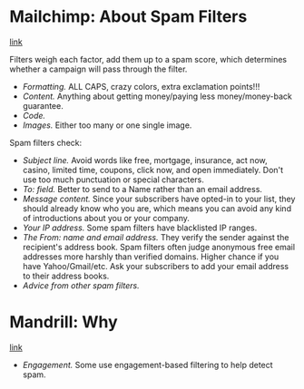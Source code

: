 # Mailchimp: About Spam Filters
[link](http://kb.mailchimp.com/delivery/spam-filters/about-spam-filters)

Filters weigh each factor, add them up to a spam score, which determines whether a campaign will pass through the filter.

- *Formatting.* ALL CAPS, crazy colors, extra exclamation points!!!
- *Content.* Anything about getting money/paying less money/money-back guarantee.
- *Code.*
- *Images.* Either too many or one single image.

Spam filters check:

- *Subject line.* Avoid words like free, mortgage, insurance, act now, casino, limited time, coupons, click now, and open immediately. Don't use too much punctuation or special characters.
- *To: field.* Better to send to a Name rather than an email address.
- *Message content.* Since your subscribers have opted-in to your list, they should already know who you are, which means you can avoid any kind of introductions about you or your company.
- *Your IP address.* Some spam filters have blacklisted IP ranges.
- *The From: name and email address.* They verify the sender against the recipient's address book. Spam filters often judge anonymous free email addresses more harshly than verified domains. Higher chance if you have Yahoo/Gmail/etc. Ask your subscribers to add your email address to their address books.
- *Advice from other spam filters.*

# Mandrill: Why
[link](http://help.mandrill.com/entries/23317558-Why-are-my-emails-going-into-recipients-spam-folders-id)

- *Engagement.* Some use engagement-based filtering to help detect spam.
